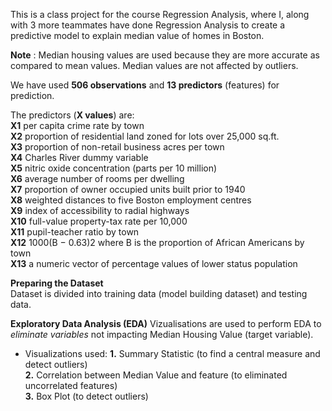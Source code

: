This is a class project for the course Regression Analysis, where I, along with 3 more teammates have done Regression Analysis to create a predictive model to explain median value of homes in Boston.

**Note** : Median housing values are used because they are more accurate as compared to mean values. Median values are not affected by outliers.

We have used **506 observations** and **13 predictors** (features) for prediction.

The predictors (**X values**) are:\
**X1** per capita crime rate by town     
**X2** proportion of residential land zoned for lots over 25,000 sq.ft.   
**X3** proportion of non-retail business acres per town  
**X4** Charles River dummy variable   
**X5** nitric oxide concentration (parts per 10 million)   
**X6** average number of rooms per dwelling  
**X7** proportion of owner occupied units built prior to 1940   
**X8** weighted distances to five Boston employment centres  
**X9** index of accessibility to radial highways   
**X10** full-value property-tax rate per 10,000   
**X11** pupil-teacher ratio by town   
**X12** 1000(B − 0.63)2 where B is the proportion of African Americans by town   
**X13** a numeric vector of percentage values of lower status population 

**Preparing the Dataset**     
Dataset is divided into training data (model building dataset) and testing data.  

**Exploratory Data Analysis (EDA)**
Vizualisations are used to perform EDA to *eliminate variables* not impacting Median Housing Value (target variable).   

   - Visualizations used:
      **1.** Summary Statistic (to find a central measure and detect outliers)     
      **2.** Correlation between Median Value and feature (to eliminated uncorrelated features)        
      **3.** Box Plot (to detect outliers)         
   


    

 


